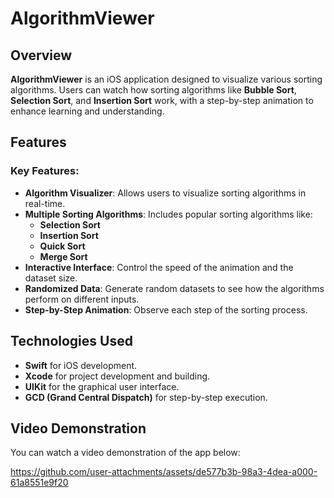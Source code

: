# AlgorithmViewer

## Overview

**AlgorithmViewer** is an iOS application designed to visualize various sorting algorithms. Users can watch how sorting algorithms like **Bubble Sort**, **Selection Sort**, and **Insertion Sort** work, with a step-by-step animation to enhance learning and understanding.

## Features

### Key Features:
- **Algorithm Visualizer**: Allows users to visualize sorting algorithms in real-time.
- **Multiple Sorting Algorithms**: Includes popular sorting algorithms like:
  - **Selection Sort**
  - **Insertion Sort**
  - **Quick Sort**
  - **Merge Sort**
- **Interactive Interface**: Control the speed of the animation and the dataset size.
- **Randomized Data**: Generate random datasets to see how the algorithms perform on different inputs.
- **Step-by-Step Animation**: Observe each step of the sorting process.

## Technologies Used

- **Swift** for iOS development.
- **Xcode** for project development and building.
- **UIKit** for the graphical user interface.
- **GCD (Grand Central Dispatch)** for step-by-step execution.

## Video Demonstration
You can watch a video demonstration of the app below:

https://github.com/user-attachments/assets/de577b3b-98a3-4dea-a000-61a8551e9f20
